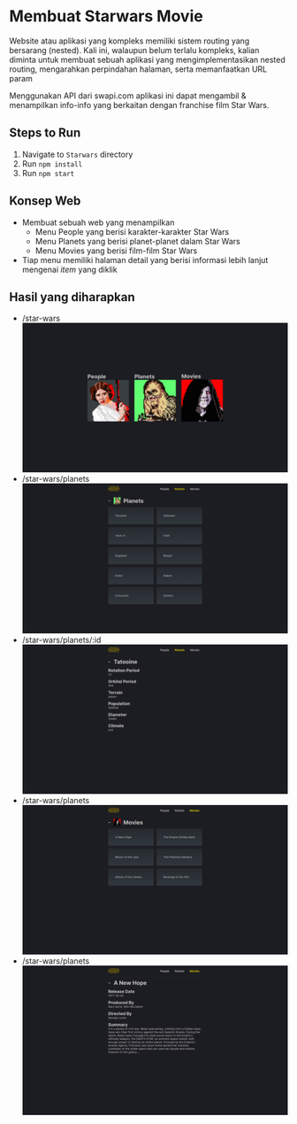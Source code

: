# Membuat Starwars Movie

Website atau aplikasi yang kompleks memiliki sistem routing yang bersarang (nested). Kali ini, walaupun belum terlalu kompleks, kalian diminta untuk membuat sebuah aplikasi yang mengimplementasikan nested routing, mengarahkan perpindahan halaman, serta memanfaatkan URL param

Menggunakan API dari swapi.com aplikasi ini dapat mengambil & menampilkan info-info yang berkaitan dengan franchise film Star Wars.

## Steps to Run

1. Navigate to `Starwars` directory
2. Run `npm install`
3. Run `npm start`

## Konsep Web

- Membuat sebuah web yang menampilkan
  - Menu People yang berisi karakter-karakter Star Wars
  - Menu Planets yang berisi planet-planet dalam Star Wars
  - Menu Movies yang berisi film-film Star Wars
- Tiap menu memiliki halaman detail yang berisi informasi lebih lanjut mengenai _item_ yang diklik

## Hasil yang diharapkan

- /star-wars
  ![Main Menu](./src/assets/screenshot-1.png)
- /star-wars/planets
  ![Planets](./src/assets/screenshot-2.png)
- /star-wars/planets/:id
  ![Planets Detail](./src/assets/screenshot-3.png)
- /star-wars/planets
  ![Movies](./src/assets/screenshot-4.png)
- /star-wars/planets
  ![Movies Detail](./src/assets/screenshot-5.png)
